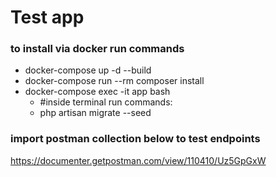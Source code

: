 # Test app

### to install via docker run commands
- docker-compose up -d --build
- docker-compose run --rm composer install
- docker-compose exec -it app bash
    - #inside terminal run commands:
    - php artisan migrate --seed

### import postman collection below to test endpoints
https://documenter.getpostman.com/view/110410/Uz5GpGxW
